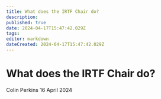 ```yaml
---
title: What does the IRTF Chair do?
description: 
published: true
date: 2024-04-17T15:47:42.029Z
tags: 
editor: markdown
dateCreated: 2024-04-17T15:47:42.029Z
---
```


# What does the IRTF Chair do?
Colin Perkins
16 April 2024

